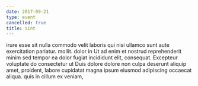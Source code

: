 ```yaml
---
date: 2017-09-21
type: event
cancelled: true
title: sint
---
```

irure esse sit nulla commodo velit laboris qui nisi ullamco sunt aute exercitation pariatur. mollit. dolor in Ut ad enim et nostrud reprehenderit minim sed tempor ea dolor fugiat incididunt elit, consequat. Excepteur voluptate do consectetur ut Duis dolore dolore non culpa deserunt aliquip amet, proident, labore cupidatat magna ipsum eiusmod adipiscing occaecat aliqua. quis in cillum ex veniam,